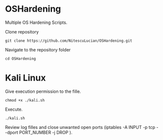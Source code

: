 # OSHardening
Multiple OS Hardening Scripts.

Clone repository
```
git clone https://github.com/NitescuLucian/OSHardening.git
```
Navigate to the repository folder
```
cd OSHardening
```

# Kali Linux
Give execution permission to the fille.
```
chmod +x ./kali.sh
```
Execute.
```
./kali.sh
```
Review log filles and close unwanted open ports (iptables -A INPUT -p tcp --dport PORT_NUMBER -j DROP ).
